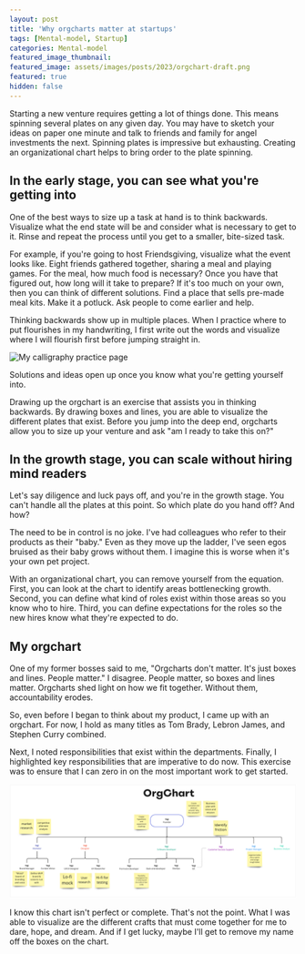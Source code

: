 ```yaml
---
layout: post
title: 'Why orgcharts matter at startups'
tags: [Mental-model, Startup]
categories: Mental-model
featured_image_thumbnail:
featured_image: assets/images/posts/2023/orgchart-draft.png
featured: true
hidden: false
---
```


Starting a new venture requires getting a lot of things done. This means spinning several plates on any given day. You may have to sketch your ideas on paper one minute and talk to friends and family for angel investments the next. Spinning plates is impressive but exhausting. Creating an organizational chart helps to bring order to the plate spinning.

## In the early stage, you can see what you're getting into

One of the best ways to size up a task at hand is to think backwards. Visualize what the end state will be and consider what is necessary to get to it. Rinse and repeat the process until you get to a smaller, bite-sized task.

For example, if you're going to host Friendsgiving, visualize what the event looks like. Eight friends gathered together, sharing a meal and playing games. For the meal, how much food is necessary? Once you have that figured out, how long will it take to prepare? If it's too much on your own, then you can think of different solutions. Find a place that sells pre-made meal kits. Make it a potluck. Ask people to come earlier and help.

Thinking backwards show up in multiple places. When I practice where to put flourishes in my handwriting, I first write out the words and visualize where I will flourish first before jumping straight in.

![My calligraphy practice page](assets/images/posts/2023/ty-calligraphy.jpg)

Solutions and ideas open up once you know what you're getting yourself into.

Drawing up the orgchart is an exercise that assists you in thinking backwards. By drawing boxes and lines, you are able to visualize the different plates that exist. Before you jump into the deep end, orgcharts allow you to size up your venture and ask "am I ready to take this on?"

## In the growth stage, you can scale without hiring mind readers

Let's say diligence and luck pays off, and you're in the growth stage. You can't handle all the plates at this point. So which plate do you hand off? And how?

The need to be in control is no joke. I've had colleagues who refer to their products as their "baby." Even as they move up the ladder, I've seen egos bruised as their baby grows without them. I imagine this is worse when it's your own pet project.

With an organizational chart, you can remove yourself from the equation. First, you can look at the chart to identify areas bottlenecking growth. Second, you can define what kind of roles exist within those areas so you know who to hire. Third, you can define expectations for the roles so the new hires know what they're expected to do.

## My orgchart

One of my former bosses said to me, "Orgcharts don't matter. It's just boxes and lines. People matter." I disagree. People matter, so boxes and lines matter. Orgcharts shed light on how we fit together. Without them, accountability erodes.

So, even before I began to think about my product, I came up with an orgchart. For now, I hold as many titles as Tom Brady, Lebron James, and Stephen Curry combined.

Next, I noted responsibilities that exist within the departments. Finally, I highlighted key responsibilities that are imperative to do now. This exercise was to ensure that I can zero in on the most important work to get started.

![Picture of my OrgChart draft with highlights](assets/images/posts/2023/orgchart-v1.png)

I know this chart isn't perfect or complete. That's not the point. What I was able to visualize are the different crafts that must come together for me to dare, hope, and dream. And if I get lucky, maybe I'll get to remove my name off the boxes on the chart.
